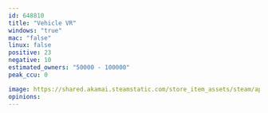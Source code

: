 ```yaml
---
id: 648810
title: "Vehicle VR"
windows: "true"
mac: "false"
linux: false
positive: 23
negative: 10
estimated_owners: "50000 - 100000"
peak_ccu: 0

image: https://shared.akamai.steamstatic.com/store_item_assets/steam/apps/648810/header.jpg?t=1599165590
opinions:
---
```

